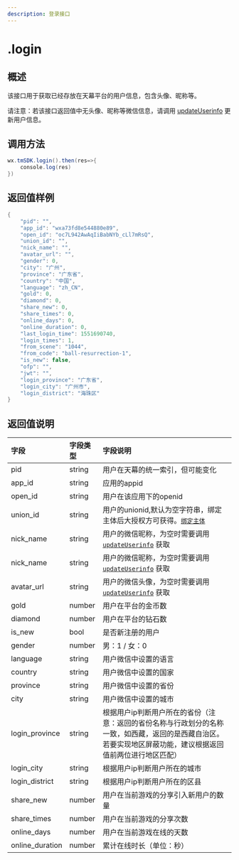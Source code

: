 ```yaml
---
description: 登录接口
---
```


# .login

## 概述

该接口用于获取已经存放在天幕平台的用户信息，包含头像、昵称等。

请注意：若该接口返回值中无头像、昵称等微信信息，请调用 [updateUserinfo](update-userinfo.md) 更新用户信息。

## **调用方法**

```java
wx.tmSDK.login().then(res=>{
    console.log(res)
})
```

## **返回值样例**

```java
{
    "pid": "",
    "app_id": "wxa73fd8e544880e89",
    "open_id": "oc7L942AwAqIiBabNYb_cLl7mRsQ",
    "union_id": "",
    "nick_name": "",
    "avatar_url": "",
    "gender": 0,
    "city": "广州",
    "province": "广东省",
    "country": "中国",
    "language": "zh_CN",
    "gold": 0,
    "diamond": 0,
    "share_new": 0,
    "share_times": 0,
    "online_days": 0,
    "online_duration": 0,
    "last_login_time": 1551690740,
    "login_times": 1,
    "from_scene": "1044",
    "from_code": "ball-resurrection-1",
    "is_new": false,
    "ofp": "",
    "jwt": "",
    "login_province": "广东省",
    "login_city": "广州市",
    "login_district": "海珠区"
}
```

## **返回值说明**

| 字段 | 字段类型 | 字段说明 |
| :--- | :--- | :--- |
| pid | string | 用户在天幕的统一索引，但可能变化 |
| app\_id | string | 应用的appid |
| open\_id | string | 用户在该应用下的openid |
| union\_id | string | 用户的unionid,默认为空字符串，绑定主体后大授权方可获得。[`绑定主体`](https://developers.weixin.qq.com/miniprogram/dev/api/uinionID.html) |
| nick\_name | string | 用户的微信昵称，为空时需要调用 [`updateUserinfo`](update-userinfo.md) 获取 |
| nick\_name | string | 用户的微信昵称，为空时需要调用 [`updateUserinfo`](update-userinfo.md) 获取 |
| avatar\_url | string | 用户的微信头像，为空时需要调用 [`updateUserinfo`](update-userinfo.md) 获取 |
| gold | number | 用户在平台的金币数 |
| diamond | number | 用户在平台的钻石数 |
| is\_new | bool | 是否新注册的用户 |
| gender | number | 男：1 / 女：0 |
| language | string | 用户微信中设置的语言 |
| country | string | 用户微信中设置的国家 |
| province | string | 用户微信中设置的省份 |
| city | string | 用户微信中设置的城市 |
| login\_province | string | 根据用户ip判断用户所在的省份（注意：返回的省份名称与行政划分的名称一致，如西藏，返回的是西藏自治区。若要实现地区屏蔽功能，建议根据返回值前两位进行地区匹配） |
| login\_city | string | 根据用户ip判断用户所在的城市 |
| login\_district | string | 根据用户ip判断用户所在的区县 |
| share\_new | number | 用户在当前游戏的分享引入新用户的数量 |
| share\_times | number | 用户在当前游戏的分享次数 |
| online\_days | number | 用户在当前游戏在线的天数 |
| online\_duration | number | 累计在线时长（单位：秒） |



